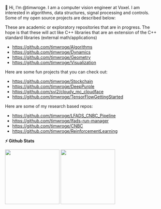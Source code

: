 👋 Hi, I’m @timwroge. I am a computer vision engineer at Voxel. I am interested in algorithms, data structures, signal processing and controls. Some of my open source projects are described below:


These are academic or exploratory repositories that are in progress. The hope is that these will act like C++ libraries that are an extension of the C++ standard libraries (external math/applications)
* https://github.com/timwroge/Algorithms
* https://github.com/timwroge/Dynamics
* https://github.com/timwroge/Geometry
* https://github.com/timwroge/Visualization

Here are some fun projects that you can check out:
* https://github.com/timwroge/Stockchain
* https://github.com/timwroge/DeepPurple
* https://github.com/svi2/cloudy_mc_cloudface
* https://github.com/timwroge/TensorFlowGettingStarted


Here are some of my research based repos:
* https://github.com/timwroge/LFADS_CNBC_Pipeline
* https://github.com/timwroge/lfads-run-manager
* https://github.com/timwroge/CNBC
* https://github.com/timwroge/ReinforcementLearning


<b>⚡ Github Stats</b>
<p float="left">
<img height="180em" src="https://github-readme-stats.vercel.app/api?username=timwroge&show_icons=true&hide_border=true&&count_private=true&include_all_commits=true" /> 
<img height="180em" src="https://github-readme-stats.vercel.app/api/top-langs/?username=timwroge&show_icons=true&hide_border=true&layout=compact&langs_count=10"/>
</p>


